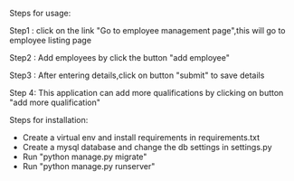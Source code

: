 Steps for usage:

Step1 : click on the link "Go to employee management page",this will go to employee listing page

Step2 : Add employees by click the button "add employee"

Step3 : After entering details,click on button "submit" to save details

Step 4: This application can add more qualifications by clicking on button "add more qualification"

Steps for installation:

 - Create a virtual env and install requirements in requirements.txt
 - Create a mysql database and change the db settings in settings.py
 - Run "python manage.py migrate"
 - Run "python manage.py runserver"


